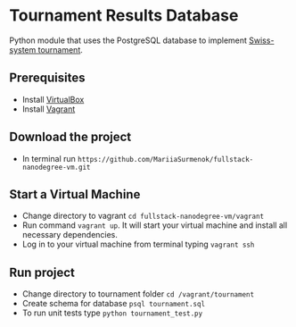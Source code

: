 # Tournament Results Database
 Python module that uses the PostgreSQL database to implement [Swiss-system tournament](https://en.wikipedia.org/wiki/Swiss-system_tournament).

## Prerequisites
- Install [VirtualBox](https://www.virtualbox.org/wiki/Downloads)
- Install [Vagrant](https://www.vagrantup.com/)

## Download the project
- In terminal run `https://github.com/MariiaSurmenok/fullstack-nanodegree-vm.git`

## Start a Virtual Machine
- Change directory to vagrant `cd fullstack-nanodegree-vm/vagrant`
- Run command `vagrant up`. It will start your virtual machine and install all necessary dependencies.
- Log in to your virtual machine from terminal typing `vagrant ssh`

## Run project
- Change directory to tournament folder `cd /vagrant/tournament`
- Create schema for database `psql tournament.sql`
- To run unit tests type `python tournament_test.py`
